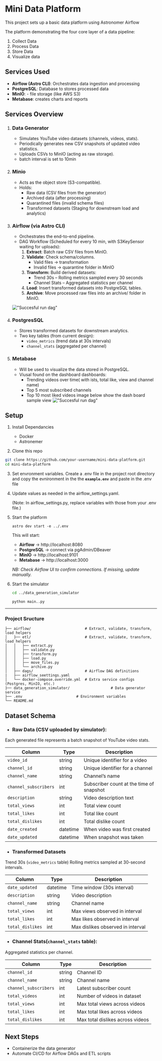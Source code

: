# Mini Data Platform
This project sets up a basic data platform using Astronomer Airflow

The platform demonstrating the four core layer of a data pipeline:
1. Collect Data
2. Process Data 
3. Store Data
4. Visualize data


## Services Used
- **Airflow (Astro CLI)**: Orchestrates data ingestion and processing
- **PostgreSQL**: Database to stores processed data
- **MinIO**:  - file storage (like AWS S3)
- **Metabase**: creates charts and reports

## Services Overview
1. ### **Data Generator**
    - Simulates YouTube video datasets (channels, videos, stats).
    - Periodically generates new CSV snapshots of updated video statistics.
    - Uploads CSVs to MinIO (acting as raw storage).
    - batch interval is set to 10min

2. ### **Minio**
    - Acts as the object store (S3-compatible).
    - Holds:
        - Raw data (CSV files from the generator)
        - Archived data (after processing)
        - Quarantined files (invalid schema files)
        - Transformed datasets (Staging for downstream load and analytics)

3. ### **Airflow (via Astro CLI)** 
    - Orchestrates the end-to-end pipeline.
    - DAG Workflow (Scheduled for every 10 min, with S3KeySensor waiting for uploads):
        1. **Extract**: Batch raw CSV files from MinIO.
        2. **Validate**: Check schema/columns.
            - Valid files → transformation
            - Invalid files → quarantine folder in MinIO
        3. **Transform:** Build derived datasets:
            - Trend 30s – Rolling metrics sampled every 30 seconds
            - Channel Stats – Aggregated statistics per channel
        4. **Load**: Insert transformed datasets into PostgreSQL tables.
        5. **Archive**: Move processed raw files into an archive/ folder in MinIO.

    !["Succesful run dag"](./imgs/dag.png)

4. ### **PostgresSQL**
    - Stores transformed datasets for downstream analytics.
    - Two key tables (from current design):
        - `video_metrics` (trend data at 30s intervals)
        - `channel_stats` (aggregated per channel)

5. ### **Metabase**
    - Will be used to visualize the data stored in PostgreSQL.
    - Viusal found on the dashboard dashboards:
        - Trending videos over time( with ists, total like, view and channel name)
        - Top 5 most subscribed channels
        - Top 10 most liked videos
        image below show the dash board sample view
    !["Succesful run dag"](./imgs/dashboard.png)

## Setup
1. Install Dependancies
    - Docker
    - Astronemer

2. Clone this repo
```bash
git clone https://github.com/your-username/mini-data-platform.git
cd mini-data-platform
```
3. Set envronment variables.
Create a .env file in the project root directory and copy the evnironment in the the **`example.env`** and paste in the .env file

4. Update values as needed in the airflow_settings.yaml.
    
    (Note: In airflow_settings.py, replace variables with those from your .env file.)

5. Start the platform

    ```
    astro dev start -e ../.env
    ```

    This will start:

    - **Airflow** → http://localhost:8080
    - **PostgreSQL** → connect via pgAdmin/DBeaver
    - **MinIO** → http://localhost:9101
    - **Metabase** → http://localhost:3000

    *NB: Check Airflow UI to confirm connections. If missing, update manually.*

6. Start the simulator
    ```bash
    cd ../data_generation_simulator 

    python main..py
    ```

---

### Project Sructure

```
├── airflow/                         # Extract, validate, transform, load helpers
│   ├── etl/                         # Extract, validate, transform, load helpers
│   │   ├── extract.py
│   │   ├── validate.py
│   │   ├── transform.py
│   │   ├── load.py
│   │   ├── move_files.py
│   │   └── archive.py
│   ├── dags/                        # Airflow DAG definitions
|   ├── airflow_seettings.yaml 
│   └── docker-compose.override.yml  # Extra service configs (Postgres, MinIO, etc.)
├── data_generation_simulator/                   # Data generator service
├── .env                         # Environment variables
└── README.md
```

## Dataset Schema

- ### **Raw Data (CSV uploaded by simulator)**:
Each generated file represents a batch snapshot of YouTube video stats.

| Column                | Type     | Description                              |
| --------------------- | -------- | ---------------------------------------- |
| `video_id`            | string   | Unique identifier for a video            |
| `channel_id`          | string   | Unique identifier for a channel          |
| `channel_name`        | string   | Channel’s name                           |
| `channel_subscribers` | int      | Subscriber count at the time of snapshot |
| `description`         | string   | Video description text                   |
| `total_views`         | int      | Total view count                         |
| `total_likes`         | int      | Total like count                         |
| `total_dislikes`      | int      | Total dislike count                      |
| `date_created`        | datetime | When video was first created             |
| `date_updated`        | datetime | When snapshot was taken                  |

- ### **Transformed Datasets**
Trend 30s (`video_metrics` table)
Rolling metrics sampled at 30-second intervals.

| Column           | Type     | Description                       |
| ---------------- | -------- | --------------------------------- |
| `date_updated`   | datetime | Time window (30s interval)        |
| `description`    | string   | Video description                 |
| `channel_name`   | string   | Channel name                      |
| `total_views`    | int      | Max views observed in interval    |
| `total_likes`    | int      | Max likes observed in interval    |
| `total_dislikes` | int      | Max dislikes observed in interval |

- ### **Channel Stats(`channel_stats` table)**:
Aggregated statistics per channel.

| Column                | Type   | Description                      |
| --------------------- | ------ | -------------------------------- |
| `channel_id`          | string | Channel ID                       |
| `channel_name`        | string | Channel name                     |
| `channel_subscribers` | int    | Latest subscriber count          |
| `total_videos`        | int    | Number of videos in dataset      |
| `total_views`         | int    | Max total views across videos    |
| `total_likes`         | int    | Max total likes across videos    |
| `total_dislikes`      | int    | Max total dislikes across videos |


## Next Steps
- Containerize the data generator
- Automate CI/CD for Airflow DAGs and ETL scripts